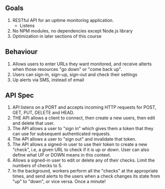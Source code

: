 ## Goals
1. RESTful API for an uptime monitoring application.
    - Listens
2. No NPM modules, no dependencies except Node.js library
3. Optimization in later sections of this course

## Behaviour
1. Allows users to enter URLs they want monitored, and receive alterts when
   those resources "go down" or "come back up".
2. Users can sign-in, sign-up, sign-out and check their settings
3. Up alerts via SMS, instead of email

## API Spec
1. API listens on a PORT and accepts incoming HTTP requests for POST, GET, PUT,
   DELETE and HEAD.
2. THE API allows a client to connect, then create a new users, then edit and
   delete that user.
3. The API allows a user to "sign in" which gives them a token that they can use
   for subsequent authenticated requests.
4. The API allows a user to "sign out" and invalidate that token.
5. The API allows a signed-in user to use their token to create a new "check",
   i.e, a given URL to check if it is up or down. User can also define what UP
   or DOWN means in this context.
6. Allows a signed-in user to edit or delete any of their checks. Limit the
   numbers of checks to 5.
7. In the background, workers perform all the "checks" at the appropriate times,
   and send alerts to the users when a check changes its state from "up" to
   "down", or vice versa. Once a minute!
